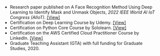 - Research paper published on A Face Recognition Method Using Deep Learning to Identify Mask and Unmask Objects, <i>2022 IEEE World AI IoT Congress (AIIoT)</i>. [[View]](https://ieeexplore.ieee.org/document/9817324)
- Certification on Deep Learning Course by Udemy. [[View]](https://www.udemy.com/certificate/UC-53b3c364-c55b-4c07-955c-5c8e4bff6c28/)
- Certification on Python Core Course by Sololearn. [[View]](https://www.sololearn.com/Certificate/1073-3043417/pdf)
- Certification on the AWS Certified Cloud Practitioner Course by LinkedIn. [[View]](https://www.linkedin.com/learning/certificates/ef8853791b8735b47c5c3ec9c376223f7308989d01e69608c9460b1f071a77ae?lipi=urn%3Ali%3Apage%3Ad_flagship3_profile_view_base_certifications_details%3BSJuhBA4IQE2PqtONR5AOug%3D%3D)
- Graduate Teaching Assistant (GTA) with full funding for Graduate Studies, 2020.
